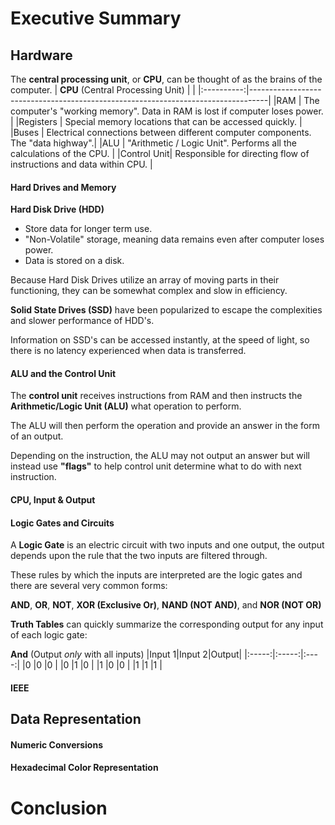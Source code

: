 # Executive Summary
## Hardware
The **central processing unit**, or **CPU**, can be thought of as the brains of the computer.
| **CPU** (Central Processing Unit)        |                                                    |
|:----------:|----------------------------------------------------------------------------------|
|RAM         | The computer's "working memory". Data in RAM is lost if computer loses power.    | 
|Registers   | Special memory locations that can be accessed quickly.                           |
|Buses       | Electrical connections between different computer components. The "data highway".|
|ALU         | "Arithmetic / Logic Unit". Performs all the calculations of the CPU.             |
|Control Unit| Responsible for directing flow of instructions and data within CPU.              |
#### Hard Drives and Memory
**Hard Disk Drive (HDD)**
- Store data for longer term use. 
- "Non-Volatile" storage, meaning data remains even after computer loses power.
- Data is stored on a disk.

Because Hard Disk Drives utilize an array of moving parts in their functioning, they can be somewhat complex and slow in efficiency. 

**Solid State Drives (SSD)** have been popularized to escape the complexities and slower performance of HDD's.

Information on SSD's can be accessed instantly, at the speed of light, so there is no latency experienced when data is transferred.

#### ALU and the Control Unit
The **control unit** receives instructions from RAM and then instructs the **Arithmetic/Logic Unit (ALU)** what operation to perform.

The ALU will then perform the operation and provide an answer in the form of an output. 

Depending on the instruction, the ALU may not output an answer but will instead use **"flags"** to help control unit determine what to do with next instruction.

#### CPU, Input & Output
#### Logic Gates and Circuits

A **Logic Gate** is an electric circuit with two inputs and one output, the output depends upon the rule that the two inputs are filtered through.

These rules by which the inputs are interpreted are the logic gates and there are several very common forms:

**AND**, **OR**, **NOT**, **XOR (Exclusive Or)**, **NAND (NOT AND)**, and **NOR (NOT OR)**

**Truth Tables** can quickly summarize the corresponding output for any input of each logic gate:

**And** (Output *only* with all inputs)
|Input 1|Input 2|Output|
|:-----:|:-----:|:----:|
|0      |0      |0     |
|0      |1      |0     |
|1      |0      |0     |
|1      |1      |1     |

#### IEEE
## Data Representation
#### Numeric Conversions
#### Hexadecimal Color Representation
# Conclusion
